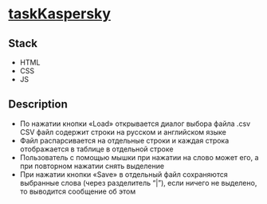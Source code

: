 # [taskKaspersky](https://sonkashash.github.io/taskKaspersky/)

## Stack
* HTML
* CSS
* JS
  
## Description
* По нажатии кнопки «Load» открывается диалог выбора файла .csv
CSV файл содержит строки на русском и английском языке 
* Файл распарсивается на отдельные строки и каждая строка отображается в таблице в
отдельной строке
* Пользователь с помощью мышки при нажатии на слово может его, а при повторном
нажатии снять выделение
* При нажатии кнопки «Save» в отдельный файл сохраняются выбранные слова (через
разделитель “|”), если ничего не выделено, то выводится сообщение об этом
